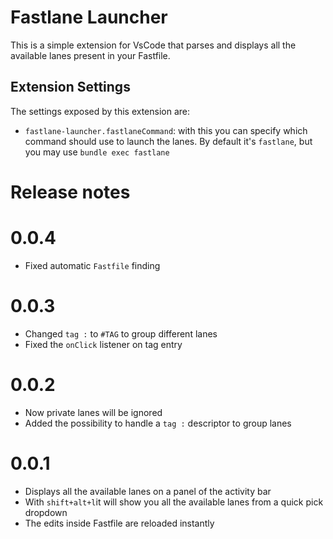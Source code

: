 # Fastlane Launcher

This is a simple extension for VsCode that parses and displays all the available lanes present in your Fastfile.

## Extension Settings

The settings exposed by this extension are:

- `fastlane-launcher.fastlaneCommand`: with this you can specify which command should use to launch the lanes. By default it's `fastlane`, but you may use `bundle exec fastlane`

# Release notes

# 0.0.4
- Fixed automatic `Fastfile` finding
# 0.0.3
- Changed `tag :` to `#TAG` to group different lanes
- Fixed the `onClick` listener on tag entry
# 0.0.2
- Now private lanes will be ignored
- Added the possibility to handle a `tag :` descriptor to group lanes
# 0.0.1
- Displays all the available lanes on a panel of the activity bar
- With `shift+alt+l`it will show you all the available lanes from a quick pick dropdown
- The edits inside Fastfile are reloaded instantly
